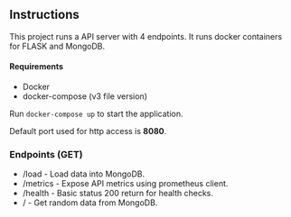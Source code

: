 ## Instructions

This project runs a API server with 4 endpoints. It runs docker containers for FLASK and MongoDB.

#### Requirements
* Docker
* docker-compose (v3 file version)

Run `docker-compose up` to start the application.

Default port used for http access is **8080**.

### Endpoints (GET)

* /load - Load data into MongoDB.
* /metrics - Expose API metrics using prometheus client.
* /health - Basic status 200 return for health checks.
* / - Get random data from MongoDB.
